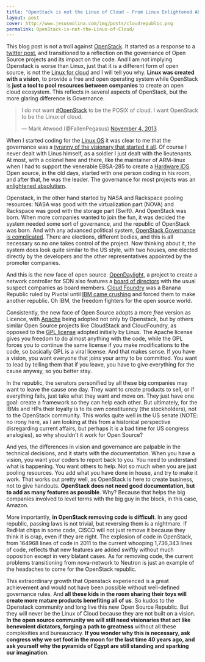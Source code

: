 ```yaml
---
title: "OpenStack is not the Linux of Cloud - From Linux Enlightened Absolutism to the OpenStack Republic"
layout: post
cover: http://www.jesusmolina.com/img/posts/cloudrepublic.png
permalink: OpenStack-is-not-the-Linux-of-Cloud/
---
```



This blog post is not a troll against [OpenStack](http://www.openstack.org). It started as a response to a [twitter post](#), and transitioned to a reflection on the governance of Open Source projects and its impact on the code. And I am not implying Openstack is worse than Linux, just that it is a different form of open source, is not the [Linux for cloud](https://www.google.com/search?q=%22linux+of+cloud%22+openstack) and I will tell you why. __Linux was created with a vision__, to provide a free and open operating system while OpenStack is __just a tool to pool resources between companies__ to create an open cloud ecosystem. This reflects in several aspects of OpenStack, but the more glaring difference is Governance.

<blockquote class="twitter-tweet"><p>I do not want <a href="https://twitter.com/search?q=%23OpenStack&amp;src=hash">#OpenStack</a> to be the POSIX of cloud. I want OpenStack to be the Linux of cloud.</p>&mdash; Mark Atwood (@FallenPegasus) <a href="https://twitter.com/FallenPegasus/statuses/397423107683516416">November 4, 2013</a></blockquote>


<script async src="//platform.twitter.com/widgets.js" charset="utf-8"></script>


When I started coding for the [Linux OS](http://linux.org) it was clear to me that the governance was a [tyranny of the visionary that started it all](http://p2pfoundation.net/Linux_-_Governance#Linux_Governance). Of course I never dealt with Linus himself, as a soldier I just dealt with the lieutenants.  At most, with a colonel here and there, like the maintainer of ARM-linux when I had to support the venerable EBSA-285 to create a [Hardware IDS](http://www.jesusmolina.com/publications/2001JM.pdf). Open source, in the old days, started with one person coding in his room, and after that, he was the leader. The governance for most projects was an [enlightened absolutism](http://en.wikipedia.org/wiki/Enlightened_absolutism).

Openstack, in the other hand started by NASA and Rackspace pooling resources: NASA was good with the virtualization part (NOVA) and Rackspace was good with the storage part (Swift). And OpenStack was born. When more companies wanted to join the fun, it was decided the system needed some sort of governance, and the republic of OpenStack was born. And with any advanced political system, [OpenStack Governance is complicated](https://wiki.openstack.org/wiki/Governance). There are elections, different bodies, and this is all necessary so no one takes control of the project. Now thinking about it, the system does look quite similar to the US style, with two houses, one elected directly by the developers and the other representatives appointed by the promoter companies.

And this is the new face of open source. [OpenDaylight](ttp://www.opendaylight.org), a project to create a network controller for SDN also features a [board of directors](http://www.opendaylight.org/project/board-members) with the usual suspect companies as board members. [Cloud Foundry](http://www.cloudfoundry.com) was a Banana Republic ruled by Pivotal until [IBM came crushing](http://gopivotal.com/about-pivotal/press-center/07242013-IBM) and forced them to make another republic. Oh IBM, the freedom fighters for the open source world.

Consistently, the new face of Open Source adopts a more _free_ version as Licence, with [Apache](http://www.apache.org/licenses/LICENSE-2.0.html) being adopted not only by Openstack, but by others similar Open Source projects like CloudStack and CloudFoundry, as opposed to the [GPL license](http://www.gnu.org/copyleft/gpl.html) adopted initially by Linux. The Apache license gives you freedom to do almost anything with the code, while the GPL forces you to continue the same license if you make modifications to the code, so basically GPL is a viral license.
And that makes sense. If you have a vision, you want everyone that joins your army to be committed. You want to lead by telling them that if you leave, you have to give everything for the cause anyway, so you better stay.

In the republic, the senators personified by all these big companies may want to leave the cause one day. They want to create products to sell, or if everything fails, just take what they want and move on. They just have one goal: create a framework so they can help each other. But ultimately, for the IBMs and HPs their loyalty is to its own constituency (the stockholders), not to the OpenStack community. This works quite well in the US senate (NOTE: no irony here, as I am looking at this from a historical perspective disregarding current affairs, but perhaps it is a bad time for US congress analogies), so why shouldn't it work for Open Source?

And yes, the differences in vision and governance are palpable in the technical decisions, and it starts with the documentation. When you have a vision, you want your coders to report back to you. You need to understand what is happening. You want others to help. Not so much when you are just pooling resources. You add what you have done in house, and try to make it work. That works out pretty well, as OpenStack is here to create business, not to give handouts. __OpenStack does not need good documentation, but to add as many features as possible__. Why? Because that helps the big companies involved to level terms with the big guy in the block, in this case, Amazon.

More importantly, __in OpenStack removing code is difficult__. In any good republic, passing laws is not trivial, but reversing them is a nightmare. If RedHat chips in some code, CISCO will not just remove it because they think it is crap, even if they are right. The explosion of code in OpenStack, from 164968 lines of code in 2011 to the current whooping 1,736,343 lines of code, reflects that new features are added swiftly without much opposition except in very blatant cases. As for removing code, the current problems transitioning from nova-network to Neutron is just an example of the headaches to come for the OpenStack republic.

This extraordinary growth that Openstack experienced is a great achievement and would not have been possible without well-defined governance rules. And __all these kids in the room sharing their toys will create more mature products benefiting all of us__. So kudos to the Openstack community and long live this new Open Source Republic. But they will never be the Linux of Cloud because they are not built on a vision. __In the open source community we will still need visionaries that act like benevolent dictators, forging a path to greatness__ without all these complexities and bureaucracy. __If you wonder why this is necessary, ask congress why we set foot in the moon for the last time 40 years ago, and ask yourself why the pyramids of Egypt are still standing and sparking our imagination__.
